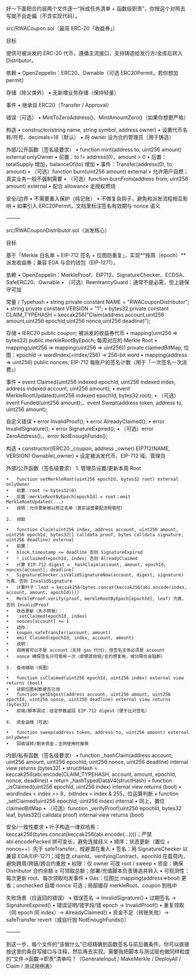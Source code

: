 好～下面把合约层两个文件逐一“拆成任务清单 + 函数级职责”，你按这个对照去写就不会走偏（不含实现代码）。

src/RWACoupon.sol（最简 ERC-20「收益券」）

目标

提供可被派发的 ERC-20 代币，遵循主流接口，支持铸造给发行方/金库后转入 Distributor。

依赖
	•	OpenZeppelin：ERC20、Ownable（可选 ERC20Permit，若你想加 permit）

存储（除父类外）
	•	无新增业务存储（保持轻量）

事件
	•	继承自 ERC20（Transfer / Approval）

错误（可选）
	•	MintToZeroAddress()、MintAmountZero()（如果你想更严格）

构造
	•	constructor(string name, string symbol, address owner)
	•	设置代币名称/符号、decimals=18（默认）
	•	将 owner 设为合约管理员（用于铸造）

外部/公开函数（签名级要求）
	•	function mint(address to, uint256 amount) external onlyOwner
	•	前置：to != address(0)，amount > 0
	•	后置：totalSupply 增加，balanceOf(to) 增加
	•	事件：Transfer(address(0), to, amount)
	•	（可选）function burn(uint256 amount) external
	•	允许用户自燃；真实业务一般不强制需要
	•	（可选）function burnFrom(address from, uint256 amount) external
	•	配合 allowance 走授权燃烧

安全/边界
	•	不需要重入保护（纯记账）
	•	不做复杂钩子，避免和派发流程相互影响
	•	如果引入 ERC20Permit，文档里标注签名有效期与 nonce 语义

⸻

src/RWACouponDistributor.sol（派发核心）

目标

基于「Merkle 白名单 + EIP-712 签名 + 位图防重复」，实现**按周（epoch）**派发收益券；兼容 EOA 与合约钱包（EIP-1271）。

依赖
	•	OpenZeppelin：MerkleProof、EIP712、SignatureChecker、ECDSA、SafeERC20、Ownable
	•	（可选）ReentrancyGuard：通常不是必需，但上链保守可加

常量 / Typehash
	•	string private constant NAME = "RWACouponDistributor";
	•	string private constant VERSION = "1";
	•	bytes32 private constant CLAIM_TYPEHASH = keccak256("Claim(address account,uint256 amount,uint256 epochId,uint256 nonce,uint256 deadline)");

存储
	•	IERC20 public coupon;
被派发的收益券代币
	•	mapping(uint256 => bytes32) public merkleRootByEpoch;
每周对应的 Merkle Root
	•	mapping(uint256 => mapping(uint256 => uint256)) private claimedBitMap;
位图：epochId -> wordIndex(=index/256) -> 256-bit word
	•	mapping(address => uint256) public nonces;
EIP-712 每账户的签名计数（用于「一次签名一次消费」）

事件
	•	event Claimed(uint256 indexed epochId, uint256 indexed index, address indexed account, uint256 amount);
	•	event MerkleRootUpdated(uint256 indexed epochId, bytes32 root);
	•	（可选）event Funded(uint256 amount);、event Swept(address token, address to, uint256 amount);

自定义错误
	•	error InvalidProof();
	•	error AlreadyClaimed();
	•	error InvalidSignature();
	•	error SignatureExpired();
	•	（可选）error ZeroAddress();、error NotEnoughFunds();

构造
	•	constructor(IERC20 _coupon, address _owner) EIP712(NAME, VERSION) Ownable(_owner)
	•	设定被派发代币、EIP-712 域、管理员

外部/公开函数（签名级要求）
	1.	管理员设置/更新本周 Root

	•	function setMerkleRoot(uint256 epochId, bytes32 root) external onlyOwner
	•	前置：root != bytes32(0)
	•	后置：merkleRootByEpoch[epochId] = root；emit MerkleRootUpdated(...)
	•	说明：允许更新根以修正名单（真实运营要配流程管控）

	2.	领取

	•	function claim(uint256 index, address account, uint256 amount, uint256 epochId, bytes32[] calldata proof, bytes calldata signature, uint256 deadline) external
	•	前置：
	•	block.timestamp <= deadline 否则 SignatureExpired
	•	!_isClaimed(epochId, index) 否则 AlreadyClaimed
	•	计算 EIP-712 digest = _hashClaim(account, amount, epochId, nonces[account], deadline)
	•	SignatureChecker.isValidSignatureNow(account, digest, signature) 为真，否则 InvalidSignature
	•	计算叶子：leaf = keccak256(bytes.concat(keccak256(abi.encode(index, account, amount, epochId))))
	•	MerkleProof.verify(proof, merkleRootByEpoch[epochId], leaf) 为真，否则 InvalidProof
	•	状态更新（先于转账）：
	•	_setClaimed(epochId, index)
	•	nonces[account] += 1
	•	动作：
	•	coupon.safeTransfer(account, amount)
	•	emit Claimed(epochId, index, account, amount)
	•	说明：
	•	调用者可以不是 account（支持 gas 代付），但签名主体必须是 account
	•	nonce 确保签名只可使用一次（即便其他链/合约想复用，域分隔也会阻断）

	3.	查询辅助（视图）

	•	function isClaimed(uint256 epochId, uint256 index) external view returns (bool)
	•	读取位图判断是否已领
	•	function getDigest(address account, uint256 amount, uint256 epochId, uint256 nonce, uint256 deadline) external view returns (bytes32)
	•	前端/脚本调试：给定参数返回 EIP-712 digest（便于比对签名）

	4.	资金运维（可选）

	•	function sweep(address token, address to, uint256 amount) external onlyOwner
	•	回收误转/剩余资金；主网使用时推荐

内部/私有函数（签名级要求）
	•	function _hashClaim(address account, uint256 amount, uint256 epochId, uint256 nonce, uint256 deadline) internal view returns (bytes32)
	•	structHash = keccak256(abi.encode(CLAIM_TYPEHASH, account, amount, epochId, nonce, deadline))
	•	return _hashTypedDataV4(structHash)
	•	function _isClaimed(uint256 epochId, uint256 index) internal view returns (bool)
	•	wordIndex = index >> 8，bitIndex = index & 255，位运算判断
	•	function _setClaimed(uint256 epochId, uint256 index) internal
	•	同上，置位 claimedBitMap
	•	（可选）function _verifyProof(uint256 epochId, bytes32 leaf, bytes32[] calldata proof) internal view returns (bool)

安全/一致性要求
	•	叶子构造一律双哈希：keccak256(bytes.concat(keccak256(abi.encode(...))))；严禁 abi.encodePacked 拼可变长，避免连接歧义
	•	顺序：状态更新（置位 + nonce++）先于 safeTransfer，规避潜在重入
	•	签名：用 SignatureChecker 以兼容 EOA/EIP-1271；域包含 chainId、verifyingContract，epochId 在载荷内，避免跨周/跨链/跨合约重放
	•	权限：仅 owner 可改 root / sweep
	•	资金：确保 Distributor 合约余额 ≥ 可领取总额；部署/充值脚本负责铸造并转入
	•	可观测性：每次更新 root、每次领取均发事件
	•	Gas：位图比 mapping(address=>bool) 更省；unchecked 自增 nonce 可选；局部缓存 merkleRoot、coupon 到栈中

失败场景（应返回的错误）
	•	错误签名 → InvalidSignature()
	•	过期签名 → SignatureExpired()
	•	错误证明/错字段/错 epoch → InvalidProof()
	•	重复领取（同 epoch 同 index）→ AlreadyClaimed()
	•	资金不足（转账失败）→ safeTransfer revert（或自行抛 NotEnoughFunds()）

⸻

到这一步，每个文件的“该做什么”已经精确到函数签名与前后置条件。你可以直接按这里的条目写接口与注释，然后再去实现。需要我把脚本与测试层也做同样粒度的“文件->函数->职责”清单吗？（GenerateInput / MakeMerkle / DeployAll / Claim / 测试用例表）